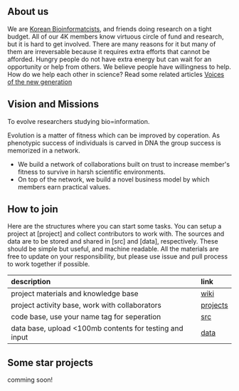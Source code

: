 ## About us  
We are [Korean Bioinformatcists](https://www.facebook.com/groups/koreanbioinformatics), and friends 
doing research on a tight budget. All of our 4K members know virtuous circle of fund and research, but it is hard to get involved. 
There are many reasons for it but many of them are irreversable because it requires extra efforts that cannot be afforded. 
Hungry people do not have extra energy but can wait for an opportunity or help from others.
We believe people have willingness to help.
How do we help each other in science?
Read some related articles [Voices of the new generation](https://www.nature.com/articles/s41580-021-00414-1?utm_source=facebook&utm_medium=social&utm_content=organic&utm_campaign=NGMT_USG_JC01_GL_NRJournals&fbclid=IwAR1qIsrFVB4-7fRfx4E08gmubNUEjr5PIdv-ByWY1mP7ui6QTsVGBNy-Avc )

## Vision and Missions
To evolve researchers studying bio=information.

Evolution is a matter of fitness which can be improved by coperation.
As phenotypic success of individuals is carved in DNA
the group success is memorized in a network.

- We build a network of collaborations built on trust to increase member's fitness to survive in harsh scientific environments.
- On top of the network, we build a novel business model by which members earn practical values.

## How to join 
Here are the structures where you can start some tasks.
You can setup a project at [project] and collect contributors to work with.
The sources and data are to be stored and shared in [src] and [data], respectively.
These should be simple but useful, and machine readable. 
All the materials are free to update on your responsibility,
but please use issue and pull process to work together if possible.

| description | link |
| :-  | :- |
| project materials and knowledge base | [wiki](https://github.com/hmgene/mudcookies/wiki) |
| project activity base, work with collaborators | [projects](https://github.com/hmgene/mudcookies/projects) |
| code base, use your name tag for seperation | [src](src) |
| data base, upload <100mb contents for testing and input  | [data](data) |

## Some star projects
comming soon!

